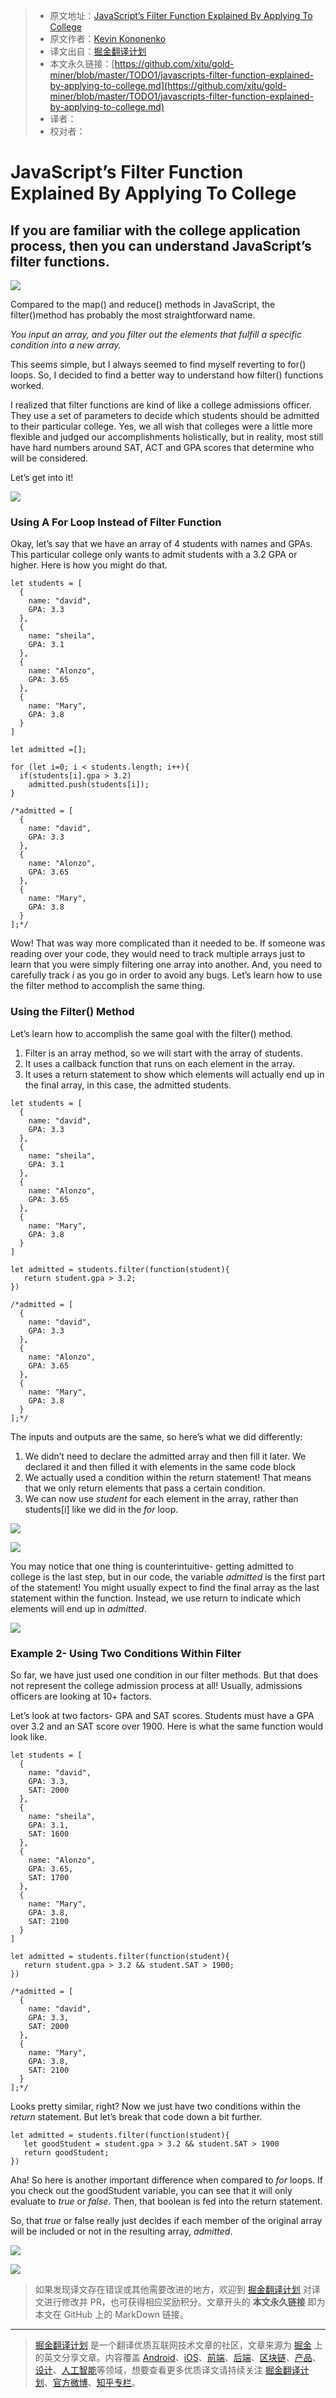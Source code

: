 > * 原文地址：[JavaScript’s Filter Function Explained By Applying To College](https://codeburst.io/javascripts-filter-function-explained-by-applying-to-college-a21bceeba041)
> * 原文作者：[Kevin Kononenko](https://codeburst.io/@kevink?source=post_header_lockup)
> * 译文出自：[掘金翻译计划](https://github.com/xitu/gold-miner)
> * 本文永久链接：[https://github.com/xitu/gold-miner/blob/master/TODO1/javascripts-filter-function-explained-by-applying-to-college.md](https://github.com/xitu/gold-miner/blob/master/TODO1/javascripts-filter-function-explained-by-applying-to-college.md)
> * 译者：
> * 校对者：

# JavaScript’s Filter Function Explained By Applying To College

## If you are familiar with the college application process, then you can understand JavaScript’s filter functions.

![](https://cdn-images-1.medium.com/max/800/1*c4dbmD3a3hDCxLXte3taTw.jpeg)

Compared to the map() and reduce() methods in JavaScript, the filter()method has probably the most straightforward name.

_You input an array, and you filter out the elements that fulfill a specific condition into a new array._

This seems simple, but I always seemed to find myself reverting to for() loops. So, I decided to find a better way to understand how filter() functions worked.

I realized that filter functions are kind of like a college admissions officer. They use a set of parameters to decide which students should be admitted to their particular college. Yes, we all wish that colleges were a little more flexible and judged our accomplishments holistically, but in reality, most still have hard numbers around SAT, ACT and GPA scores that determine who will be considered.

Let’s get into it!

![](https://cdn-images-1.medium.com/max/800/0*PWtOoSbsLMCAcXmC.png)

### Using A For Loop Instead of Filter Function

Okay, let’s say that we have an array of 4 students with names and GPAs. This particular college only wants to admit students with a 3.2 GPA or higher. Here is how you might do that.

```
let students = [
  { 
    name: "david", 
    GPA: 3.3 
  }, 
  { 
    name: "sheila", 
    GPA: 3.1 
  }, 
  { 
    name: "Alonzo", 
    GPA: 3.65 
  }, 
  { 
    name: "Mary", 
    GPA: 3.8 
  }
] 

let admitted =[]; 

for (let i=0; i < students.length; i++){ 
  if(students[i].gpa > 3.2) 
    admitted.push(students[i]); 
} 

/*admitted = [
  { 
    name: "david", 
    GPA: 3.3 
  }, 
  { 
    name: "Alonzo", 
    GPA: 3.65 
  }, 
  { 
    name: "Mary", 
    GPA: 3.8 
  }
];*/
```

Wow! That was way more complicated than it needed to be. If someone was reading over your code, they would need to track multiple arrays just to learn that you were simply filtering one array into another. And, you need to carefully track _i_ as you go in order to avoid any bugs. Let’s learn how to use the filter method to accomplish the same thing.

### Using the Filter() Method

Let’s learn how to accomplish the same goal with the filter() method.

1.  Filter is an array method, so we will start with the array of students.
2.  It uses a callback function that runs on each element in the array.
3.  It uses a return statement to show which elements will actually end up in the final array, in this case, the admitted students.

```
let students = [
  { 
    name: "david", 
    GPA: 3.3 
  }, 
  { 
    name: "sheila", 
    GPA: 3.1 
  }, 
  { 
    name: "Alonzo", 
    GPA: 3.65 
  }, 
  { 
    name: "Mary", 
    GPA: 3.8 
  }
] 

let admitted = students.filter(function(student){
   return student.gpa > 3.2;
})

/*admitted = [
  { 
    name: "david", 
    GPA: 3.3 
  }, 
  { 
    name: "Alonzo", 
    GPA: 3.65 
  }, 
  { 
    name: "Mary", 
    GPA: 3.8 
  }
];*/
```

The inputs and outputs are the same, so here’s what we did differently:

1.  We didn’t need to declare the admitted array and then fill it later. We declared it and then filled it with elements in the same code block
2.  We actually used a condition within the return statement! That means that we only return elements that pass a certain condition.
3.  We can now use _student_ for each element in the array, rather than students[i] like we did in the _for_ loop.

![](https://cdn-images-1.medium.com/max/800/0*0TEOSb8MRGdi_lDb)

![](https://cdn-images-1.medium.com/max/800/0*oV583nYxvCID3r_G)

You may notice that one thing is counterintuitive- getting admitted to college is the last step, but in our code, the variable _admitted_ is the first part of the statement! You might usually expect to find the final array as the last statement within the function. Instead, we use return to indicate which elements will end up in _admitted_.

![](https://cdn-images-1.medium.com/max/800/0*VvRQ32vesw8bJsn3)

### Example 2- Using Two Conditions Within Filter

So far, we have just used one condition in our filter methods. But that does not represent the college admission process at all! Usually, admissions officers are looking at 10+ factors.

Let’s look at two factors- GPA and SAT scores. Students must have a GPA over 3.2 and an SAT score over 1900. Here is what the same function would look like.

```
let students = [
  {
    name: "david",
    GPA: 3.3,
    SAT: 2000
  },
  {
    name: "sheila",
    GPA: 3.1,
    SAT: 1600
  },
  {
    name: "Alonzo",
    GPA: 3.65,
    SAT: 1700
  },
  {
    name: "Mary",
    GPA: 3.8,
    SAT: 2100
  }
]

let admitted = students.filter(function(student){
   return student.gpa > 3.2 && student.SAT > 1900;
})

/*admitted = [
  {
    name: "david",
    GPA: 3.3,
    SAT: 2000
  },
  {
    name: "Mary",
    GPA: 3.8,
    SAT: 2100
  }
];*/
```

Looks pretty similar, right? Now we just have two conditions within the _return_ statement. But let’s break that code down a bit further.

```
let admitted = students.filter(function(student){
   let goodStudent = student.gpa > 3.2 && student.SAT > 1900
   return goodStudent;
})
```

Aha! So here is another important difference when compared to _for_ loops. If you check out the goodStudent variable, you can see that it will only evaluate to _true_ or _false_. Then, that boolean is fed into the return statement.

So, that _true_ or false really just decides if each member of the original array will be included or not in the resulting array, _admitted_.

![](https://cdn-images-1.medium.com/max/800/0*OVFaI775MKnz6jrQ)

![](https://cdn-images-1.medium.com/max/800/0*9_aVs54EmW0P5UnJ)

> 如果发现译文存在错误或其他需要改进的地方，欢迎到 [掘金翻译计划](https://github.com/xitu/gold-miner) 对译文进行修改并 PR，也可获得相应奖励积分。文章开头的 **本文永久链接** 即为本文在 GitHub 上的 MarkDown 链接。


---

> [掘金翻译计划](https://github.com/xitu/gold-miner) 是一个翻译优质互联网技术文章的社区，文章来源为 [掘金](https://juejin.im) 上的英文分享文章。内容覆盖 [Android](https://github.com/xitu/gold-miner#android)、[iOS](https://github.com/xitu/gold-miner#ios)、[前端](https://github.com/xitu/gold-miner#前端)、[后端](https://github.com/xitu/gold-miner#后端)、[区块链](https://github.com/xitu/gold-miner#区块链)、[产品](https://github.com/xitu/gold-miner#产品)、[设计](https://github.com/xitu/gold-miner#设计)、[人工智能](https://github.com/xitu/gold-miner#人工智能)等领域，想要查看更多优质译文请持续关注 [掘金翻译计划](https://github.com/xitu/gold-miner)、[官方微博](http://weibo.com/juejinfanyi)、[知乎专栏](https://zhuanlan.zhihu.com/juejinfanyi)。

